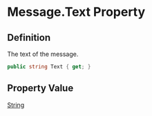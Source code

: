 # Message.Text Property
## Definition

The text of the message.

```c#
public string Text { get; }
```

## Property Value

[String](https://learn.microsoft.com/en-gb/dotnet/api/System.String)
